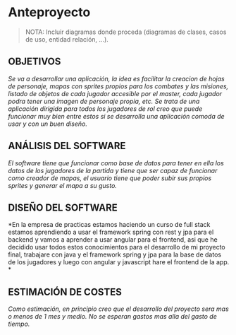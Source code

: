# Anteproyecto

> NOTA: Incluir diagramas donde proceda (diagramas de clases, casos de uso, entidad relación, ...).

## OBJETIVOS

*Se va a desarrollar una aplicación, la idea es facilitar la creacion de hojas de personaje, mapas con sprites propios para los combates y las misiones, listado de objetos de cada jugador accesible por el master, cada jugador podra tener una imagen de personaje propia, etc. Se trata de una aplicación dirigida para todos los jugadores de rol creo que puede funcionar muy bien entre estos si se desarrolla una aplicación comoda de usar y con un buen diseño.* 

## ANÁLISIS DEL SOFTWARE

*El software tiene que funcionar como base de datos para tener en ella los datos de los jugadores de la partida y tiene que ser capaz de funcionar como creador de mapas, el usuario tiene que poder subir sus propios sprites y generar el mapa a su gusto.*


## DISEÑO DEL SOFTWARE

*En la empresa de practicas estamos haciendo un curso de full stack estamos aprendiendo a usar el framework spring con rest y jpa para el backend y vamos a aprender a usar angular para el frontend, asi que he decidido usar todos estos conocimientos para el desarrollo de mi proyecto final, trabajare con java y el framework spring y jpa para la base de datos de los jugadores y luego con angular y javascript hare el frontend de la app. *

## ESTIMACIÓN DE COSTES

*Como estimación, en principio creo que el desarrollo del proyecto sera mas o menos de 1 mes y medio. No se esperan gastos mas alla del gasto de tiempo.*
